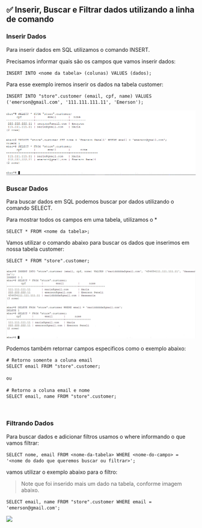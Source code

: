## ✅ Inserir, Buscar e Filtrar dados utilizando a linha de comando

### Inserir Dados

Para inserir dados em SQL utilizamos o comando INSERT.

Precisamos informar quais são os campos que vamos inserir dados:

```
INSERT INTO <nome da tabela> (colunas) VALUES (dados);
```

Para esse exemplo iremos inserir os dados na tabela customer:

```
INSERT INTO "store".customer (email, cpf, name) VALUES ('emerson@gmail.com', '111.111.111.11', 'Emerson');
```

<img src="./assets/img-01.png">

<br>

### Buscar Dados

Para buscar dados em SQL podemos buscar por dados utilizando o comando SELECT.

Para mostrar todos os campos em uma tabela, utilizamos o \*

```
SELECT * FROM <nome da tabela>;
```

Vamos utilizar o comando abaixo para buscar os dados que inserimos em nossa tabela customer:

```
SELECT * FROM "store".customer;
```

<img src="./assets/img-02.png">

Podemos também retornar campos especificos como o exemplo abaixo:

```
# Retorno somente a coluna email
SELECT email FROM "store".customer;

ou

# Retorno a coluna email e nome
SELECT email, name FROM "store".customer;
```

<br>

### Filtrando Dados

Para buscar dados e adicionar filtros usamos o where informando o que vamos filtrar:

```
SELECT nome, email FROM <nome-da-tabela> WHERE <nome-do-campo> = '<nome do dado que queremos buscar ou filtrar>';
```

vamos utilizar o exemplo abaixo para o filtro:

> Note que foi inserido mais um dado na tabela, conforme imagem abaixo.

```
SELECT email, name FROM "store".customer WHERE email = 'emerson@gmail.com';
```

<img src="./assets/img-03.jpg">
